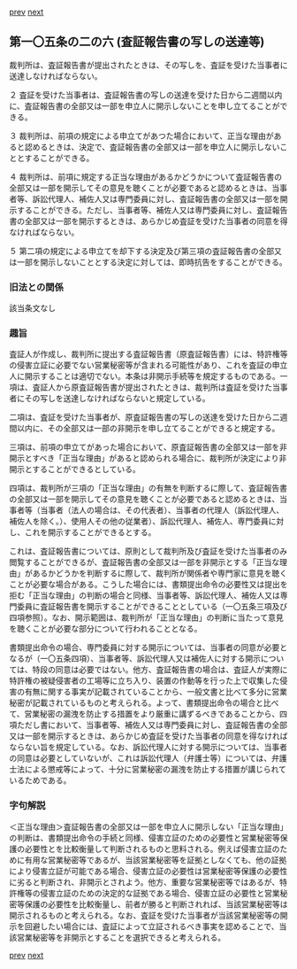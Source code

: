[prev](/specific/markdowns/特許法/142_Mp-Ch_4-Se_2-At_105_2_5.md)
[next](/specific/markdowns/特許法/144_Mp-Ch_4-Se_2-At_105_2_7.md)
## 第一〇五条の二の六 (査証報告書の写しの送達等)
裁判所は、査証報告書が提出されたときは、その写しを、査証を受けた当事者に送達しなければならない。

２ 査証を受けた当事者は、査証報告書の写しの送達を受けた日から二週間以内に、査証報告書の全部又は一部を申立人に開示しないことを申し立てることができる。

３ 裁判所は、前項の規定による申立てがあつた場合において、正当な理由があると認めるときは、決定で、査証報告書の全部又は一部を申立人に開示しないこととすることができる。

４ 裁判所は、前項に規定する正当な理由があるかどうかについて査証報告書の全部又は一部を開示してその意見を聴くことが必要であると認めるときは、当事者等、訴訟代理人、補佐人又は専門委員に対し、査証報告書の全部又は一部を開示することができる。ただし、当事者等、補佐人又は専門委員に対し、査証報告書の全部又は一部を開示するときは、あらかじめ査証を受けた当事者の同意を得なければならない。

５ 第二項の規定による申立てを却下する決定及び第三項の査証報告書の全部又は一部を開示しないこととする決定に対しては、即時抗告をすることができる。


### 旧法との関係
該当条文なし

### 趣旨
査証人が作成し、裁判所に提出する査証報告書（原査証報告書）には、特許権等の侵害立証に必要でない営業秘密等が含まれる可能性があり、これを査証の申立人に開示することは適切でない。本条は非開示手続等を規定するものである。一項は、査証人から原査証報告書が提出されたときは、裁判所は査証を受けた当事者にその写しを送達しなければならないと規定している。

二項は、査証を受けた当事者が、原査証報告書の写しの送達を受けた日から二週間以内に、その全部又は一部の非開示を申し立てることができると規定する。

三項は、前項の申立てがあった場合において、原査証報告書の全部又は一部を非開示とすべき「正当な理由」があると認められる場合に、裁判所が決定により非開示とすることができるとしている。

四項は、裁判所が三項の「正当な理由」の有無を判断するに際して、査証報告書の全部又は一部を開示してその意見を聴くことが必要であると認めるときは、当事者等（当事者（法人の場合は、その代表者）、当事者の代理人（訴訟代理人、補佐人を除く。）、使用人その他の従業者）、訴訟代理人、補佐人、専門委員に対し、これを開示することができるとする。

これは、査証報告書については、原則として裁判所及び査証を受けた当事者のみ閲覧することができるが、査証報告書の全部又は一部を非開示とする「正当な理由」があるかどうかを判断するに際して、裁判所が関係者や専門家に意見を聴くことが必要な場合がある。こうした場合には、書類提出命令の必要性又は提出を拒む「正当な理由」の判断の場合と同様、当事者等、訴訟代理人、補佐人又は専門委員に査証報告書を開示することができることとしている（一〇五条三項及び四項参照）。なお、開示範囲は、裁判所が「正当な理由」の判断に当たって意見を聴くことが必要な部分について行われることとなる。

書類提出命令の場合、専門委員に対する開示については、当事者の同意が必要となるが（一〇五条四項）、当事者等、訴訟代理人又は補佐人に対する開示については、特段の同意は必要ではない。他方、査証報告書の場合は、査証人が実際に特許権の被疑侵害者の工場等に立ち入り、装置の作動等を行った上で収集した侵害の有無に関する事実が記載されていることから、一般文書と比べて多分に営業秘密が記載されているものと考えられる。よって、書類提出命令の場合と比べて、営業秘密の漏洩を防止する措置をより厳重に講ずるべきであることから、四項ただし書において、当事者等、補佐人又は専門委員に対し、査証報告書の全部又は一部を開示するときは、あらかじめ査証を受けた当事者の同意を得なければならない旨を規定している。なお、訴訟代理人に対する開示については、当事者の同意は必要としていないが、これは訴訟代理人（弁護士等）については、弁護士法による懲戒等によって、十分に営業秘密の漏洩を防止する措置が講じられているためである。


### 字句解説
＜正当な理由＞査証報告書の全部又は一部を申立人に開示しない「正当な理由」の判断は、書類提出命令の手続と同様、侵害立証のための必要性と営業秘密等保護の必要性とを比較衡量して判断されるものと思料される。例えば侵害立証のために有用な営業秘密等であるが、当該営業秘密等を証拠としなくても、他の証拠により侵害立証が可能である場合、侵害立証の必要性は営業秘密等保護の必要性に劣ると判断され、非開示とされよう。他方、重要な営業秘密等ではあるが、特許権等の侵害立証のための決定的な証拠である場合、侵害立証の必要性と営業秘密等保護の必要性を比較衡量し、前者が勝ると判断されれば、当該営業秘密等は開示されるものと考えられる。なお、査証を受けた当事者が当該営業秘密等の開示を回避したい場合には、査証によって立証されるべき事実を認めることで、当該営業秘密等を非開示とすることを選択できると考えられる。


[prev](/specific/markdowns/特許法/142_Mp-Ch_4-Se_2-At_105_2_5.md)
[next](/specific/markdowns/特許法/144_Mp-Ch_4-Se_2-At_105_2_7.md)